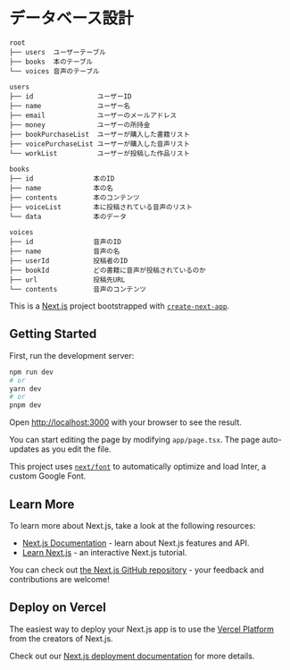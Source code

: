 # データベース設計

```
root
├── users  ユーザーテーブル
├── books  本のテーブル
└── voices 音声のテーブル

users
├── id                ユーザーID
├── name              ユーザー名
├── email             ユーザーのメールアドレス
├── money             ユーザーの所持金
├── bookPurchaseList  ユーザーが購入した書籍リスト
├── voicePurchaseList ユーザーが購入した音声リスト
└── workList          ユーザーが投稿した作品リスト
 
books
├── id               本のID
├── name             本の名
├── contents         本のコンテンツ
├── voiceList        本に投稿されている音声のリスト
└── data             本のデータ

voices
├── id               音声のID
├── name             音声の名
├── userId           投稿者のID
├── bookId           どの書籍に音声が投稿されているのか
├── url              投稿先URL
└── contents         音声のコンテンツ
```

This is a [Next.js](https://nextjs.org/) project bootstrapped with [`create-next-app`](https://github.com/vercel/next.js/tree/canary/packages/create-next-app).

## Getting Started

First, run the development server:

```bash
npm run dev
# or
yarn dev
# or
pnpm dev
```

Open [http://localhost:3000](http://localhost:3000) with your browser to see the result.

You can start editing the page by modifying `app/page.tsx`. The page auto-updates as you edit the file.

This project uses [`next/font`](https://nextjs.org/docs/basic-features/font-optimization) to automatically optimize and load Inter, a custom Google Font.

## Learn More

To learn more about Next.js, take a look at the following resources:

- [Next.js Documentation](https://nextjs.org/docs) - learn about Next.js features and API.
- [Learn Next.js](https://nextjs.org/learn) - an interactive Next.js tutorial.

You can check out [the Next.js GitHub repository](https://github.com/vercel/next.js/) - your feedback and contributions are welcome!

## Deploy on Vercel

The easiest way to deploy your Next.js app is to use the [Vercel Platform](https://vercel.com/new?utm_medium=default-template&filter=next.js&utm_source=create-next-app&utm_campaign=create-next-app-readme) from the creators of Next.js.

Check out our [Next.js deployment documentation](https://nextjs.org/docs/deployment) for more details.